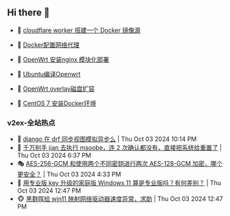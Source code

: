 ## Hi there 👋

<!--
**dkyg666/dkyg666** is a ✨ _special_ ✨ repository because its `README.md` (this file) appears on your GitHub profile.

Here are some ideas to get you started:

- 🔭 I’m currently working on ...
- 🌱 I’m currently learning ...
- 👯 I’m looking to collaborate on ...
- 🤔 I’m looking for help with ...
- 💬 Ask me about ...
- 📫 How to reach me: ...
- 😄 Pronouns: ...
- ⚡ Fun fact: ...
-->

<!-- BLOG-POST-LIST:START -->
- 🦩 [cloudflare worker 搭建一个 Docker 镜像源](http://blog.1996099.xyz/archives/cloudflare-worker-da-jian-yi-ge-docker-jing-xiang-zhan) 

- 🚦 [Docker配置网络代理](http://blog.1996099.xyz/archives/dockerpei-zhi-wang-luo-dai-li) 

- 🫶 [OpenWrt 安装nginx 模块化部署](http://blog.1996099.xyz/archives/openwrt-an-zhuang-nginx-mo-kuai-hua-bu-shu) 

- 🦄 [Ubuntu编译Openwrt](http://blog.1996099.xyz/archives/ubuntuzi-bian-yi-openwrt) 

- 🐻 [OpenWrt overlay磁盘扩容](http://blog.1996099.xyz/archives/openwrt-overlay) 

- 🤖 [CentOS 7 安装Docker环境](http://blog.1996099.xyz/archives/centos-docker) 
<!-- BLOG-POST-LIST:END -->

### v2ex-全站热点
<!-- v2ex:START -->
- 🥸 [django 在 drf 同步视图模拟异步么](https://www.v2ex.com/t/1077590#reply0) | Thu Oct 03 2024 10:14 PM
- 🤗 [千万别手 jian 去执行 msoobe，连 2 次确认都没有，直接把系统给重置了](https://www.v2ex.com/t/1077585#reply2) | Thu Oct 03 2024 6:37 PM
- 🎭 [AES-256-GCM 和使用两个不同密钥进行两次 AES-128-GCM 加密，哪个更安全？](https://www.v2ex.com/t/1077579#reply9) | Thu Oct 03 2024 4:33 PM
- 🥷 [用专业版 key 升级的家庭版 Windows 11 算是专业版吗？有何差别？](https://www.v2ex.com/t/1077553#reply6) | Thu Oct 03 2024 12:47 PM
- 🐵 [黑群晖给 win11 映射网络驱动器速度异常，求助](https://www.v2ex.com/t/1077552#reply0) | Thu Oct 03 2024 12:47 PM<!-- v2ex:END -->

